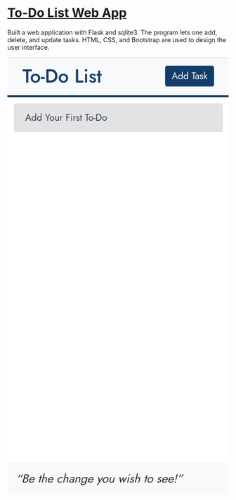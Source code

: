 # [To-Do List Web App](https://todolistapp4u.herokuapp.com/)
Built a web application with Flask and sqlite3. The program lets one add, delete, and update tasks. HTML, CSS, and Bootstrap are used to design the user interface.

![Screen Shot](/todolistweb.jpg)
